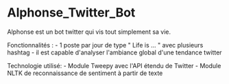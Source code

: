 # Alphonse_Twitter_Bot

Alphonse est un bot twitter qui vis tout simplement sa vie.

Fonctionnalités :
    - 1 poste par jour de type " Life is ... " avec plusieurs hashtag
    - il est capable d'analyser l'ambiance global d'une tendance twitter

Technologie utilisé: 
    - Module Tweepy avec l'API étendu de Twitter
    - Module NLTK de reconnaissance de sentiment à partir de texte
